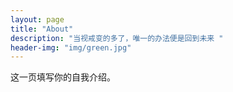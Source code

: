 ```yaml
---
layout: page
title: "About"
description: "当视戒变的多了，唯一的办法便是回到未来 " 
header-img: "img/green.jpg"
---
```


这一页填写你的自我介绍。






